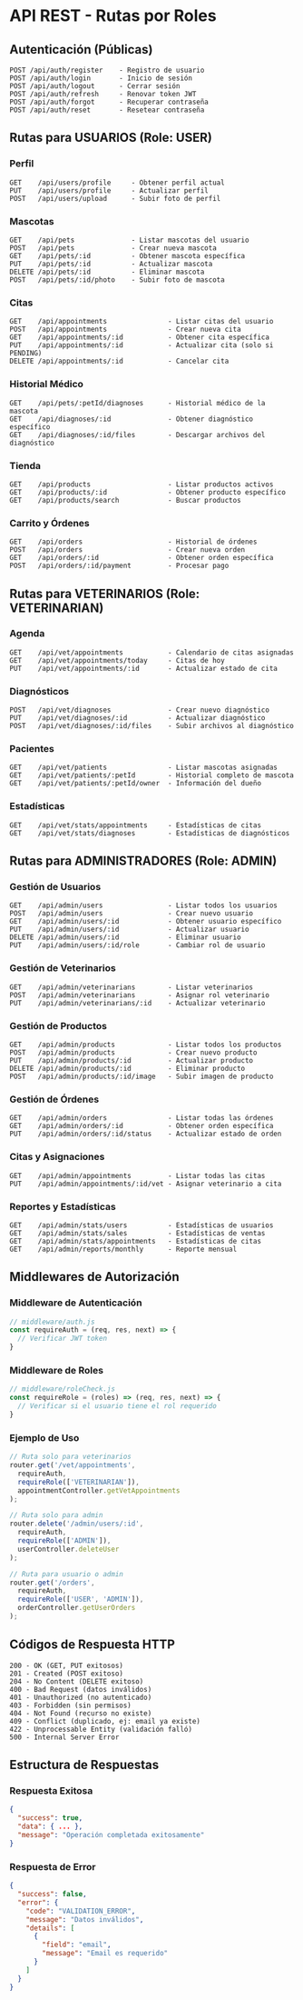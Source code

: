 # API REST - Rutas por Roles

## Autenticación (Públicas)
```
POST /api/auth/register    - Registro de usuario
POST /api/auth/login       - Inicio de sesión
POST /api/auth/logout      - Cerrar sesión
POST /api/auth/refresh     - Renovar token JWT
POST /api/auth/forgot      - Recuperar contraseña
POST /api/auth/reset       - Resetear contraseña
```

## Rutas para USUARIOS (Role: USER)

### Perfil
```
GET    /api/users/profile     - Obtener perfil actual
PUT    /api/users/profile     - Actualizar perfil
POST   /api/users/upload      - Subir foto de perfil
```

### Mascotas
```
GET    /api/pets              - Listar mascotas del usuario
POST   /api/pets              - Crear nueva mascota
GET    /api/pets/:id          - Obtener mascota específica
PUT    /api/pets/:id          - Actualizar mascota
DELETE /api/pets/:id          - Eliminar mascota
POST   /api/pets/:id/photo    - Subir foto de mascota
```

### Citas
```
GET    /api/appointments               - Listar citas del usuario
POST   /api/appointments               - Crear nueva cita
GET    /api/appointments/:id           - Obtener cita específica
PUT    /api/appointments/:id           - Actualizar cita (solo si PENDING)
DELETE /api/appointments/:id           - Cancelar cita
```

### Historial Médico
```
GET    /api/pets/:petId/diagnoses      - Historial médico de la mascota
GET    /api/diagnoses/:id              - Obtener diagnóstico específico
GET    /api/diagnoses/:id/files        - Descargar archivos del diagnóstico
```

### Tienda
```
GET    /api/products                   - Listar productos activos
GET    /api/products/:id               - Obtener producto específico
GET    /api/products/search            - Buscar productos
```

### Carrito y Órdenes
```
GET    /api/orders                     - Historial de órdenes
POST   /api/orders                     - Crear nueva orden
GET    /api/orders/:id                 - Obtener orden específica
POST   /api/orders/:id/payment         - Procesar pago
```

## Rutas para VETERINARIOS (Role: VETERINARIAN)

### Agenda
```
GET    /api/vet/appointments           - Calendario de citas asignadas
GET    /api/vet/appointments/today     - Citas de hoy
PUT    /api/vet/appointments/:id       - Actualizar estado de cita
```

### Diagnósticos
```
POST   /api/vet/diagnoses              - Crear nuevo diagnóstico
PUT    /api/vet/diagnoses/:id          - Actualizar diagnóstico
POST   /api/vet/diagnoses/:id/files    - Subir archivos al diagnóstico
```

### Pacientes
```
GET    /api/vet/patients               - Listar mascotas asignadas
GET    /api/vet/patients/:petId        - Historial completo de mascota
GET    /api/vet/patients/:petId/owner  - Información del dueño
```

### Estadísticas
```
GET    /api/vet/stats/appointments     - Estadísticas de citas
GET    /api/vet/stats/diagnoses        - Estadísticas de diagnósticos
```

## Rutas para ADMINISTRADORES (Role: ADMIN)

### Gestión de Usuarios
```
GET    /api/admin/users                - Listar todos los usuarios
POST   /api/admin/users                - Crear nuevo usuario
GET    /api/admin/users/:id            - Obtener usuario específico
PUT    /api/admin/users/:id            - Actualizar usuario
DELETE /api/admin/users/:id            - Eliminar usuario
PUT    /api/admin/users/:id/role       - Cambiar rol de usuario
```

### Gestión de Veterinarios
```
GET    /api/admin/veterinarians        - Listar veterinarios
POST   /api/admin/veterinarians        - Asignar rol veterinario
PUT    /api/admin/veterinarians/:id    - Actualizar veterinario
```

### Gestión de Productos
```
GET    /api/admin/products             - Listar todos los productos
POST   /api/admin/products             - Crear nuevo producto
PUT    /api/admin/products/:id         - Actualizar producto
DELETE /api/admin/products/:id         - Eliminar producto
POST   /api/admin/products/:id/image   - Subir imagen de producto
```

### Gestión de Órdenes
```
GET    /api/admin/orders               - Listar todas las órdenes
GET    /api/admin/orders/:id           - Obtener orden específica
PUT    /api/admin/orders/:id/status    - Actualizar estado de orden
```

### Citas y Asignaciones
```
GET    /api/admin/appointments         - Listar todas las citas
PUT    /api/admin/appointments/:id/vet - Asignar veterinario a cita
```

### Reportes y Estadísticas
```
GET    /api/admin/stats/users          - Estadísticas de usuarios
GET    /api/admin/stats/sales          - Estadísticas de ventas
GET    /api/admin/stats/appointments   - Estadísticas de citas
GET    /api/admin/reports/monthly      - Reporte mensual
```

## Middlewares de Autorización

### Middleware de Autenticación
```javascript
// middleware/auth.js
const requireAuth = (req, res, next) => {
  // Verificar JWT token
}
```

### Middleware de Roles
```javascript
// middleware/roleCheck.js
const requireRole = (roles) => (req, res, next) => {
  // Verificar si el usuario tiene el rol requerido
}
```

### Ejemplo de Uso
```javascript
// Ruta solo para veterinarios
router.get('/vet/appointments', 
  requireAuth, 
  requireRole(['VETERINARIAN']), 
  appointmentController.getVetAppointments
);

// Ruta solo para admin
router.delete('/admin/users/:id', 
  requireAuth, 
  requireRole(['ADMIN']), 
  userController.deleteUser
);

// Ruta para usuario o admin
router.get('/orders', 
  requireAuth, 
  requireRole(['USER', 'ADMIN']), 
  orderController.getUserOrders
);
```

## Códigos de Respuesta HTTP

```
200 - OK (GET, PUT exitosos)
201 - Created (POST exitoso)
204 - No Content (DELETE exitoso)
400 - Bad Request (datos inválidos)
401 - Unauthorized (no autenticado)
403 - Forbidden (sin permisos)
404 - Not Found (recurso no existe)
409 - Conflict (duplicado, ej: email ya existe)
422 - Unprocessable Entity (validación falló)
500 - Internal Server Error
```

## Estructura de Respuestas

### Respuesta Exitosa
```json
{
  "success": true,
  "data": { ... },
  "message": "Operación completada exitosamente"
}
```

### Respuesta de Error
```json
{
  "success": false,
  "error": {
    "code": "VALIDATION_ERROR",
    "message": "Datos inválidos",
    "details": [
      {
        "field": "email",
        "message": "Email es requerido"
      }
    ]
  }
}
```